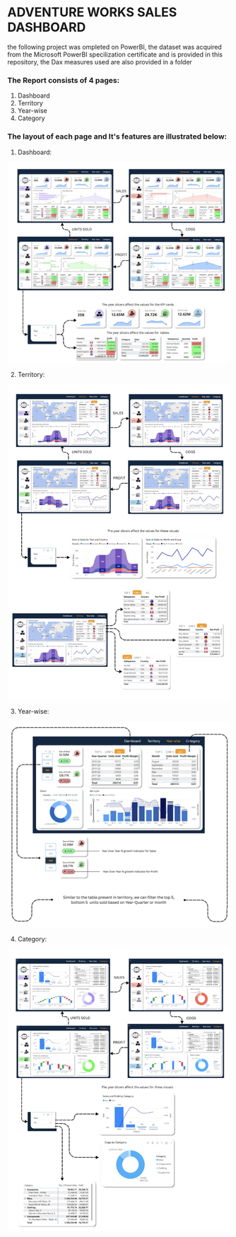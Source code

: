 # ADVENTURE WORKS SALES DASHBOARD
the following project was ompleted on PowerBI, the dataset was acquired from the Microsoft PowerBI specilization certificate and is provided in this repository, the Dax measures used are also provided in a folder

### The Report consists of 4 pages:
1. Dashboard
2. Territory
3. Year-wise
4. Category

### The layout of each page and It's features are illustrated below:

1. Dashboard:

![image](https://github.com/ItsAksai/Adventure-works-Dashboard/blob/107f9cb2aa07f6c5f5dffd558d70b78c29505ae3/screenshots/Dashboard.png)

2. Territory:

![image](https://github.com/ItsAksai/Adventure-works-Dashboard/blob/20b709ca1f7fce71569346a4a58cdf8ed4b3a30e/screenshots/Territory.png)

3. Year-wise:

![image](https://github.com/ItsAksai/Adventure-works-Dashboard/blob/20b709ca1f7fce71569346a4a58cdf8ed4b3a30e/screenshots/Year%20Over%20Year%20%25%20growth%20indicator%20for%20Sales.png)

4. Category:

![image](https://github.com/ItsAksai/Adventure-works-Dashboard/blob/20b709ca1f7fce71569346a4a58cdf8ed4b3a30e/screenshots/Category.png)


